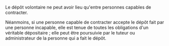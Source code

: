   
 Le dépôt volontaire ne peut avoir lieu qu'entre personnes capables de contracter.  

  
 Néanmoins, si une personne capable de contracter accepte le dépôt fait par une personne incapable, elle est tenue de toutes les obligations d'un véritable dépositaire ; elle peut être poursuivie par le tuteur ou administrateur de la personne qui a fait le dépôt.  
